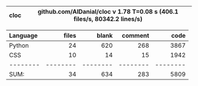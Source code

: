 cloc|github.com/AlDanial/cloc v 1.78  T=0.08 s (406.1 files/s, 80342.2 lines/s)
--- | ---

Language|files|blank|comment|code
:-------|-------:|-------:|-------:|-------:
Python|24|620|268|3867
CSS|10|14|15|1942
--------|--------|--------|--------|--------
SUM:|34|634|283|5809
